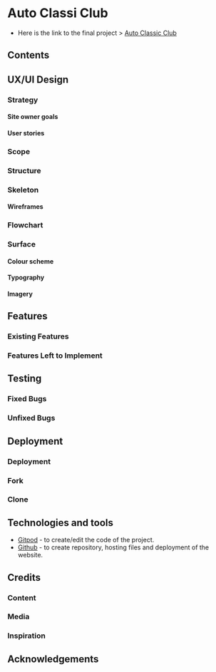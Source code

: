 # Auto Classi Club

- Here is the link to the final project > [Auto Classic Club](https://auto-classic.herokuapp.com/)

## Contents

## UX/UI Design

### Strategy

#### Site owner goals

#### User stories

### Scope

### Structure

### Skeleton

#### Wireframes

### Flowchart

### Surface

#### Colour scheme

#### Typography

#### Imagery

## Features

### Existing Features

### Features Left to Implement

## Testing
    
### Fixed Bugs

### Unfixed Bugs 
    
## Deployment

### Deployment

### Fork

### Clone

## Technologies and tools

- [Gitpod](https://www.gitpod.io/) - to create/edit the code of the project.
- [Github](https://github.com/) - to create repository, hosting files and deployment of the website.

## Credits

### Content

### Media

### Inspiration

## Acknowledgements
